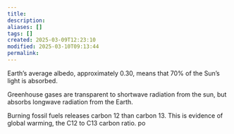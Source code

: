 ```yaml
---
title: 
description: 
aliases: []
tags: []
created: 2025-03-09T12:23:10
modified: 2025-03-10T09:13:44
permalink:
---
```



Earth’s average albedo, approximately 0.30, means that 70% of the Sun’s light is absorbed.


Greenhouse gases are transparent to shortwave radiation from the sun, but absorbs longwave radiation from the Earth.

Burning fossil fuels releases carbon 12 than carbon 13. This is evidence of global warming, the C12 to C13 carbon ratio.
po
